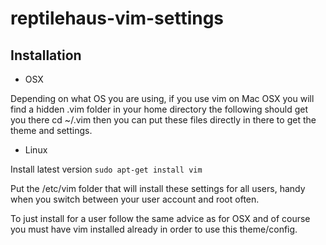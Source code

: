 # reptilehaus-vim-settings

## Installation
- OSX

Depending on what OS you are using, if you use vim on Mac OSX you will find a hidden .vim folder in your home directory
the following should get you there cd ~/.vim then you can put these files directly in there to get the theme and settings.

-  Linux

Install latest version
`sudo apt-get install vim`

Put the /etc/vim folder that will install these settings for all users, handy when you switch between your user account and root often.

To just install for a user follow the same advice as for OSX and of course you must have vim installed already
in order to use this theme/config.
